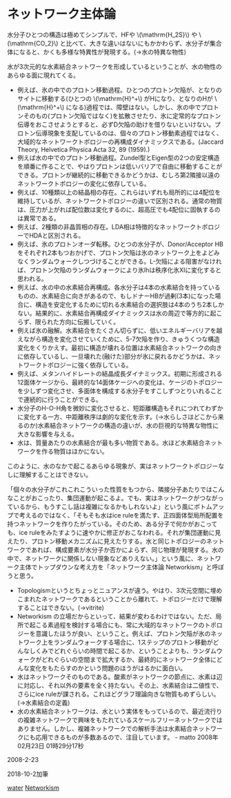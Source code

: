 # ネットワーク主体論

水分子ひとつの構造は極めてシンプルで、HFや \\(\mathrm{H_2S}\\) や \\(\mathrm{CO_2}\\) と比べて、大きな違いはないにもかかわらず、水分子が集合体になると、かくも多様な特異性が発現する。(→水の特異な物性)

水が3次元的な水素結合ネットワークを形成しているということが、水の物性のあらゆる面に現れてくる。


* 例えば、氷の中でのプロトン移動過程。ひとつのプロトン欠陥が、となりのサイトに移動する(ひとつの \\(\mathrm{H}^+\\) がHになり、となりのHが \\(\mathrm{H}^+\\) になる)過程では、障壁はない。しかし、氷の中でプロトンそのもの(プロトン欠陥ではなく)を拡散させたり、氷に定常的なプロトン伝導をおこさせようとすると、必ずD欠陥の助けを借りないといけない。プロトン伝導現象を支配しているのは、個々のプロトン移動素過程ではなく、大域的なネットワークトポロジーの再構成ダイナミックスである。(Jaccard Theory, Helvetica Physica Acta 32, 89 (1959).)
* 例えば水の中でのプロトン移動過程。Zundel型とEigen型の2つの安定構造を順番に作ることで、やはりプロトンは低いバリアで自由に移動することができる。プロトンが継続的に移動できるかどうかは、むしろ第2隣接以遠のネットワークトポロジーの変化に依存している。
* 例えば、10種類以上の結晶相の存在。これらはいずれも局所的には4配位を維持しているが、ネットワークトポロジーの違いで区別される。通常の物質は、圧力が上がれば配位数は変化するのに、超高圧でも4配位に固執するのは異常である。
* 例えば、2種類の非晶質相の存在。LDA相は特徴的なネットワークトポロジーでHDAと区別される。
* 例えば、氷のプロトンオーダ転移。ひとつの水分子が、Donor/Acceptor HBをそれぞれ2本もつおかげで、プロトン欠陥は氷のネットワーク上をよどみなくランダムウォークしつづけることができる。L-欠陥による阻害がなければ、プロトン欠陥のランダムウォークにより氷Ihは秩序化氷XIに変化すると思われる。
* 例えば、水の中の水素結合再構成。各水分子は4本の水素結合を持っているものの、水素結合に向きがあるので、もしドナーHBが過剰(3本)になった場合に、構造を安定化するために切れる水素結合の選択肢は4本のうち2本しかない。結果的に、水素結合再構成ダイナミックスは水の周辺で等方的に起こらず、限られた方向に伝搬していく。
* 例えば氷の融解。水素結合をたくさん切らずに、低いエネルギーバリアを越えながら構造を変化させていくために、5-7欠陥を作り、きゅうくつな構造変化をくりかえす。最初に構造が壊れる位置は水素結合ネットワークの向きに依存しているし、一旦壊れた(融けた)部分が氷に戻れるかどうかは、ネットワークトポロジーに強く依存している。
* 例えば、メタンハイドレートの結晶成長ダイナミックス。初期に形成される12面体ケージから、最終的な14面体ケージへの変化は、ケージのトポロジーを少しずつ変化させ、多面体を構成する水分子をすこしずつとりいれることで連続的に行うことができる。
* 水分子のH-O-H角を微妙に変化させると、短距離構造もそれにつれてわずかに変化する一方、中距離秩序は劇的な変化を示す。(→水らしさはどこから来るのか)水素結合ネットワークの構造の違いが、水の巨視的な特異な物性に大きな影響を与える。
* 水は、質量あたりの水素結合が最も多い物質である。水ほど水素結合ネットワークを作る物質はほかにない。

このように、水のなかで起こるあらゆる現象が、実はネットワークトポロジーなしに理解することはできない。

「個々の水分子がこれこれこういった性質をもつから、隣接分子あたりではこんなことがおこったり、集団運動が起こるよ。でも、実はネットワークがつながっているから、もうすこし話は複雑になるかもしれないよ」という風にボトムアップで考えるのではなく、「そもそも水はice ruleを満たす、正四面体型局所配置を持つネットワークを作りたがっている。そのため、ある分子で何かがおこっても、ice ruleをみたすように速やかに修正がおこなわれる。それが集団運動に見えたり、プロトン移動メカニズムに見えたりする。水と同じトポロジーのネットワークであれば、構成要素が水分子か否かによらず、同じ物理が発現する。水の中で、ネットワークに関係しない現象などありえない。」という風に、ネットワーク主体でトップダウンな考え方を「ネットワーク主体論 Networkism」と呼ぼうと思う。


* Topologismというとちょっとニュアンスが違う。やはり、3次元空間に埋めこまれたネットワークであるということから離れて、トポロジーだけで理解することはできない。(→vitrite)
* Networkism の立場だからといって、結果が変わるわけではない。ただ、局所で起こる素過程を検討する場合にも、常に大域的なネットワークのトポロジーを意識したほうが良い、ということ。例えば、プロトン欠陥が氷のネットワーク上をランダムウォークする場合に、1ステップのプロトン移動がどんなしくみでどれぐらいの時間で起こるか、ということよりも、ランダムウォークがどれぐらいの空間まで拡大するか、最終的にネットワーク全体にどんな変化をもたらすのかという問題のほうがはるかに面白い。
* 水はネットワークそのものである。酸素がネットワークの節点に、水素は辺に対応し、それ以外の要素を全く持たない。その上、水素結合は二値性で、さらにice ruleが課される。これほどグラフ理論向きな物質もめずらしい。(→水素結合の定義)
* 水の水素結合ネットワークは、水という実体をもっているので、最近流行りの複雑ネットワークで興味をもたれているスケールフリーネットワークではありません。しかし、複雑ネットワークでの解析手法は水素結合ネットワークにも応用できるものが多数あるので、注目しています。  - matto 2008年02月23日 01時29分17秒



2008-2-23

2018-10-2加筆

[water](water.md) [Networkism](Networkism.md)



